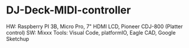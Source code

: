 # DJ-Deck-MIDI-controller
HW: Raspberry PI 3B, Micro Pro, 7" HDMI LCD, Pioneer CDJ-800 (Platter control)
SW: Mixxx 
Tools: Visual Code, platformIO, Eagle CAD, Google Sketchup
